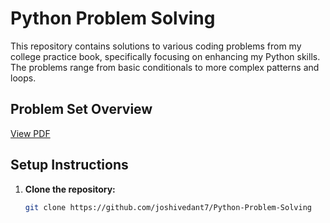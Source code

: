 # Python Problem Solving

This repository contains solutions to various coding problems from my college practice book, specifically focusing on enhancing my Python skills. The problems range from basic conditionals to more complex patterns and loops.

## Problem Set Overview

[View PDF](https://github.com/joshivedant7/Python-Problem-Solving/blob/main/PB_Python-I_SEM%20III_2024.pdf#page=4)


## Setup Instructions
1. **Clone the repository:**
   ```bash
   git clone https://github.com/joshivedant7/Python-Problem-Solving
